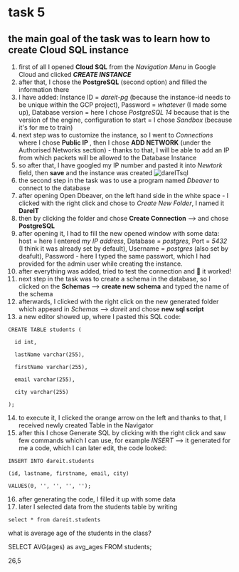 # task 5
## the main goal of the task was to learn how to create Cloud SQL instance
1. first of all I opened **Cloud SQL** from the *Navigation Menu* in Google Cloud and clicked ***CREATE INSTANCE***
2. after that, I chose the **PostgreSQL** (second option) and filled the information there
3. I have added: Instance ID = *dareit-pg* (because the instance-id needs to be unique within the GCP project), Password = *whatever* (I made some up), Database version = here I chose *PostgreSQL 14* because that is the version of the engine, configuration to start = I chose *Sandbox* (because it's for me to train)
4. next step was to customize the instance, so I went to *Connections* where I chose **Public IP** , then I chose **ADD NETWORK** (under the Authorised Networks section) - thanks to that, I will be able to add an IP from which packets will be allowed to the Database Instance
5. so after that, I have googled my IP number and pasted it into *Newtork* field, then **save** and the instance was created 
![dareITsql](https://user-images.githubusercontent.com/125319277/231809830-c437555a-1997-4b71-abc1-0072f7661135.jpg)
6. the second step in the task was to use a program named *Dbeaver* to connect to the database 
7. after opening Open Dbeaver, on the left hand side in the white space - I clicked with the right click and chose to *Create New Folder*, I named it **DareIT**
8. then by clicking the folder and chose **Create Connection** --> and chose **PostgreSQL** 
9. after opening it, I had to fill the new opened window with some data: host = here I entered *my IP address*, Database = *postgres*, Port = *5432* (I think it was already set by default), Username = *postgres* (also set by deafult), Password - here I typed the same passwort, which I had provided for the admin user while creating the instance.
10. after everything was added, tried to test the connection and 🎉 it worked!
11. next step in the task was to create a schema in the database, so I clicked on the **Schemas** --> **create new schema** and typed the name of the schema
12. afterwards, I clicked with the right click on the new generated folder which appeard in *Schemas* --> *dareit* and chose **new sql script**
13. a new editor showed up, where I pasted this SQL code:
  ```
  CREATE TABLE students (

    id int,

    lastName varchar(255),

    firstName varchar(255),

    email varchar(255),

    city varchar(255)

);
```
14. to execute it, I clicked the orange arrow on the left and thanks to that, I received newly created Table in the Navigator
15. after this I chose Generate SQL by clicking with the right click and saw few commands which I can use, for example *INSERT* --> it generated for me a code, which I can later edit, the code looked:
```
INSERT INTO dareit.students

(id, lastname, firstname, email, city)

VALUES(0, '', '', '', '');
```
16. after generating the code, I filled it up with some data
17. later I selected data from the students table by writing 
 ```
 select * from dareit.students
```








what is average age of the students in the class?

SELECT AVG(ages) as avg_ages
FROM students;

26,5
